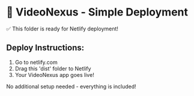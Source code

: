 # 🚀 VideoNexus - Simple Deployment

✅ This folder is ready for Netlify deployment!

## Deploy Instructions:
1. Go to netlify.com
2. Drag this 'dist' folder to Netlify  
3. Your VideoNexus app goes live!

No additional setup needed - everything is included!
